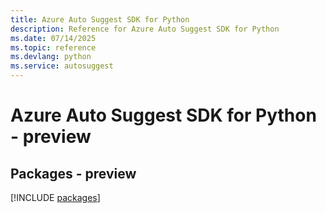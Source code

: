 ```yaml
---
title: Azure Auto Suggest SDK for Python
description: Reference for Azure Auto Suggest SDK for Python
ms.date: 07/14/2025
ms.topic: reference
ms.devlang: python
ms.service: autosuggest
---
```

# Azure Auto Suggest SDK for Python - preview
## Packages - preview
[!INCLUDE [packages](auto-suggest-index.md)]